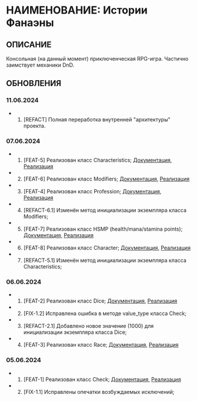 # НАИМЕНОВАНИЕ: Истории Фанаэны
## ОПИСАНИЕ
Консольная (на данный момент) приключенческая RPG-игра. Частично заимствует механики DnD.


## ОБНОВЛЕНИЯ
### 11.06.2024
* 1. [REFACT] Полная переработка внутренней "архитектуры" проекта.


### 07.06.2024
* 1. [FEAT-5] Реализован класс Characteristics;
[Документация](https://github.com/tskdvraz0r/fanaena_stories/blob/main/docs/classes/character/characteristics.md),
[Реализация](https://github.com/tskdvraz0r/fanaena_stories/blob/main/classes/character/characteristics.py)

* 2. [FEAT-6] Реализован класс Modifiers;
[Документация](https://github.com/tskdvraz0r/fanaena_stories/blob/main/docs/classes/character/modifiers.md),
[Реализация](https://github.com/tskdvraz0r/fanaena_stories/blob/main/classes/character/modifiers.py)

* 3. [FEAT-4] Реализован класс Profession;
[Документация](https://github.com/tskdvraz0r/fanaena_stories/blob/main/docs/classes/character/professions.md),
[Реализация](https://github.com/tskdvraz0r/fanaena_stories/blob/main/classes/character/professions.py)

* 4. [REFACT-6.1] Изменён метод инициализации экземпляра класса Modifiers;

* 5. [FEAT-7] Реализован класс HSMP (health/mana/stamina points);
[Документация](https://github.com/tskdvraz0r/fanaena_stories/blob/main/docs/classes/character/hmsp.md),
[Реализация](https://github.com/tskdvraz0r/fanaena_stories/blob/main/classes/character/hmsp.py)

* 6. [FEAT-8] Реализован класс Character;
[Документация](https://github.com/tskdvraz0r/fanaena_stories/blob/main/docs/classes/character/characters.md),
[Реализация](https://github.com/tskdvraz0r/fanaena_stories/blob/main/classes/character/characters.py)

* 7. [REFACT-5.1] Изменён метод инициализации экземпляра класса Characteristics;


### 06.06.2024
* 1. [FEAT-2] Реализован класс Dice;
[Документация](https://github.com/tskdvraz0r/fanaena_stories/blob/main/docs/classes/mechanics/basic/dice.md),
[Реализация](https://github.com/tskdvraz0r/fanaena_stories/blob/main/classes/mechanics/basic/dice.py)

* 2. [FIX-1.2] Исправлена ошибка в методе value_type класса Check;

* 3. [REFACT-2.1] Добавлено новое значение (1000) для инициализации экземпляра класса Dice;

* 4. [FEAT-3] Реализован класс Race;
[Документация](https://github.com/tskdvraz0r/fanaena_stories/blob/main/docs/classes/character/races.md),
[Реализация](https://github.com/tskdvraz0r/fanaena_stories/blob/main/classes/character/races.py)


### 05.06.2024
* 1. [FEAT-1] Реализован класс Check;
[Документация](https://github.com/tskdvraz0r/fanaena_stories/blob/main/docs/classes/engine/data_validation/check.md),
[Реализация](https://github.com/tskdvraz0r/fanaena_stories/blob/main/classes/engine/data_validation/check.py)

* 2. [FIX-1.1] Исправлены опечатки возбуждаемых исключений;
